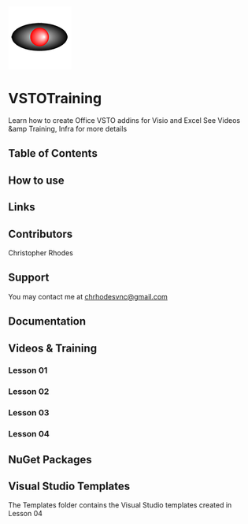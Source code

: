 <p>
    <img src="VNC.png">
</p>

# VSTOTraining

Learn how to create Office VSTO addins for Visio and Excel
See Videos &amp Training, Infra for more details

## Table of Contents

## How to use

## Links

## Contributors

Christopher Rhodes

## Support

You may contact me at chrhodesvnc@gmail.com

## Documentation



## Videos &amp; Training

### Lesson 01

### Lesson 02

### Lesson 03

### Lesson 04

## NuGet Packages

## Visual Studio Templates

The Templates folder contains the Visual Studio templates created in Lesson 04
  
  
  
